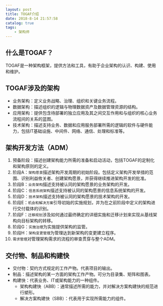 ```yaml
---
layout: post
title: TOGAF介绍
date: 2018-8-14 21:57:58
catalog: true
tags:
    - 架构师
---
```


## 什么是TOGAF？

TOGAF是一种架构框架，提供方法和工具，有助于企业架构的认识、构建、使用和维护。

## TOGAF涉及的架构

- 业务架构：定义业务战略、治理、组织和关键业务流程。
- 数据架构：描述组织的逻辑与物理数据资产及数据管理资源的结构。
- 应用架构：提供包含待部署的独立应用及其之间交互作用和与组织的核心业务流程间的关系的蓝图。
- 技术架构：描述支持业务、数据和应用服务部署所需的逻辑的软件与硬件能力，包括IT基础设施、中间件、网络、通信、处理和标准等。

## 架构开发方法（ADM）

1. 预备阶段：描述创建架构能力所需的准备和启动活动，包括TOGAF的定制化和架构原则的定义。
2. 阶段A：`架构愿景`描述架构开发周期的初始阶段。包括定义架构开发举措的范围、识别利益攸关者、创建架构愿景，并获得继续推进架构开发的批准。
3. 阶段B：`业务架构`描述支持被认同的架构愿景的业务架构的开发。
4. 阶段C：`信息系统架构`描述支持被认同的架构愿景的信息系统架构的开发。
5. 阶段D：`技术架构`描述支持被认同的架构愿景的技术架构的开发。
6. 阶段E：`机会和解决方案`引导初始的实施规划，并为在之前阶段中定义的架构进行交付载体的识别。
7. 阶段F：`迁移规划`涉及如何通过最终确定的详细实施和迁移计划来实现从基线架构向目标架构的转移。
8. 阶段G：`实施治理`为实施提供架构的监管。
9. 阶段H：`架构变更管理`为管理达到新架构的变更建立程序。
10. `需求管理`对管理架构需求的流程的审查贯穿与整个ADM。

## 交付物、制品和构建快

- 交付物：契约方式规定的工作产物。代表项目的输出。
- 制品：描述架构的某一方面的架构工作产物。可分为目录集、矩阵和图表。
- 构建快：代表业务、IT或架构能力的一种组件。
  - 架构构建快（ABB）：通常描述所需的能力，并对解决方案构建快的规范进行塑形。
  - 解决方案构建快（SBB）：代表用于实现所需能力的组件。
